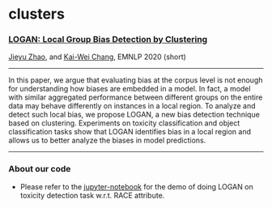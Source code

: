 # clusters

### [LOGAN: Local Group Bias Detection by Clustering](https://arxiv.org/abs/2010.02867)
[Jieyu Zhao](https://jyzhao.net), and [Kai-Wei Chang](http://web.cs.ucla.edu/~kwchang/), EMNLP 2020 (short)

----
In this paper, we argue that evaluating bias at the corpus level is not enough for understanding how biases are embedded in a model. In fact, a model with similar aggregated performance between different groups on the entire data may behave differently on instances in a local region. To analyze and detect such local bias, we propose LOGAN, a new bias detection technique based on clustering. Experiments on toxicity classification and object classification tasks show that LOGAN identifies bias in a local region and allows us to better analyze the biases in model predictions.

--- 

### About our code
- Please refer to the [jupyter-notebook](./toxic_clustering_race-2nd2lastlayer.ipynb) for the demo of doing LOGAN on toxicity detection task w.r.t. RACE attribute.


